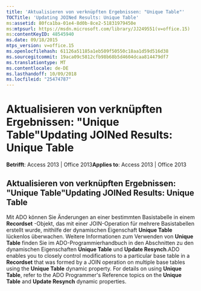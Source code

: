 ```yaml
---
title: 'Aktualisieren von verknüpften Ergebnissen: "Unique Table"'
TOCTitle: 'Updating JOINed Results: Unique Table'
ms:assetid: 80fca1ba-01e4-8d0b-8ce2-51831979450e
ms:mtpsurl: https://msdn.microsoft.com/library/JJ249551(v=office.15)
ms:contentKeyID: 48545940
ms.date: 09/18/2015
mtps_version: v=office.15
ms.openlocfilehash: 61126a51185a1eb509f50550c18aa1d59d516d38
ms.sourcegitcommit: 19aca09c5812cfb98b68b5d4604dcaa814479df7
ms.translationtype: MT
ms.contentlocale: de-DE
ms.lasthandoff: 10/09/2018
ms.locfileid: "25474787"
---
```

# <a name="updating-joined-results-unique-table"></a><span data-ttu-id="cea89-102">Aktualisieren von verknüpften Ergebnissen: "Unique Table"</span><span class="sxs-lookup"><span data-stu-id="cea89-102">Updating JOINed Results: Unique Table</span></span>


<span data-ttu-id="cea89-103">**Betrifft**: Access 2013 | Office 2013</span><span class="sxs-lookup"><span data-stu-id="cea89-103">**Applies to**: Access 2013 | Office 2013</span></span>

## <a name="updating-joined-results-unique-table"></a><span data-ttu-id="cea89-104">Aktualisieren von verknüpften Ergebnissen: "Unique Table"</span><span class="sxs-lookup"><span data-stu-id="cea89-104">Updating JOINed Results: Unique Table</span></span>

<span data-ttu-id="cea89-p101">Mit ADO können Sie Änderungen an einer bestimmten Basistabelle in einem **Recordset** -Objekt, das mit einer JOIN-Operation für mehrere Basistabellen erstellt wurde, mithilfe der dynamischen Eigenschaft **Unique Table** lückenlos überwachen. Weitere Informationen zum Verwenden von **Unique Table** finden Sie im ADO-Programmierhandbuch in den Abschnitten zu den dynamischen Eigenschaften **Unique Table** und **Update Resynch**.</span><span class="sxs-lookup"><span data-stu-id="cea89-p101">ADO enables you to closely control modifications to a particular base table in a **Recordset** that was formed by a JOIN operation on multiple base tables using the **Unique Table** dynamic property. For details on using **Unique Table**, refer to the ADO Programmer's Reference topics on the **Unique Table** and **Update Resynch** dynamic properties.</span></span>

